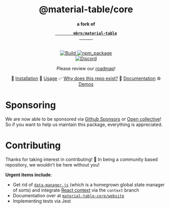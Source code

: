<div align="center">
  <!-- Title -->
  <h1>@material-table/core</h1>
  <!-- Subtitle : a fork of mbrn/material-table -->
  <h4>
    a fork of 
    <code>
      <a 
        target="_blank" 
        rel="noopener noreferrer"
        href="https://material-table.com"
      >
        mbrn/material-table
      </a>
    </code>
  </h4>
  <!-- * Badges * -->
  <p>
    <section>
      <!-- build status -->
      <a href="https://github.com/material-table-core/core/actions?query=workflow%3ABuild">
        <img 
          title="Build" 
          src="https://github.com/material-table-core/core/workflows/Build/badge.svg?branch=master"
        >
      </a>
      <!-- publish status -->
      <!--
      <a href="https://github.com/material-table-core/core/actions?query=workflow%3APublish">
        <img 
          title="Publish" 
          src="https://github.com/material-table-core/core/workflows/Publish/badge.svg"
        >
      </a>
      -->
      <!-- npm package -->
      <a href="https://www.npmjs.com/package/@material-table/core">
        <img 
          title="npm_package" 
          src="https://badge.fury.io/js/%40material-table%2Fcore.svg"
        >
      </a>
    </section>
    <section>
      <!-- discord -->
      <a href="https://discord.gg/uMr8pKDu8n">
        <img 
           alt="Discord" 
           src="https://img.shields.io/discord/796859493412765697?label=discord"
         >
      </a>    
    </section>
  </p> 
  <!-- ^^^ end badges ^^ -->
  
  Please review our [roadmap](https://github.com/material-table-core/core/wiki/Roadmap)!
  
💾 [Installation]( https://davidlemayian.github.io/material-table-core-website/docs/#installation) 🎉 [Usage]( https://davidlemayian.github.io/material-table-core-website/docs/#basic-usage) 
✅ [Why does this repo exist?]( https://davidlemayian.github.io/material-table-core-website/docs/about) 🚧 [Documentation]( https://davidlemayian.github.io/material-table-core-website/docs) ⚙️ [Demos]( https://davidlemayian.github.io/material-table-core-website/demos)
</div>

# Sponsoring

We are now able to be sponsored via [Github Sponsors](https://github.com/sponsors/material-table-core?o=esb) or [Open collective](https://opencollective.com/material-table-core)!
So if you want to help us maintain this package, everything is appreciated.

# Contributing

Thanks for taking interest in contributing! :rocket: In being a community based repository, we wouldn't be here without you!

**Urgent items include**:

- Get rid of [`data-manager.js`](https://github.com/material-table-core/core/blob/master/src/utils/data-manager.js) (which is a homegrown global state manager of sorts) and integrate [React context](https://github.com/material-table-core/core/tree/context/src/store) via the `context` branch
- Documentation over at [`material-table-core/website`](https://github.com/material-table-core/website)
- Implementing tests via Jest
